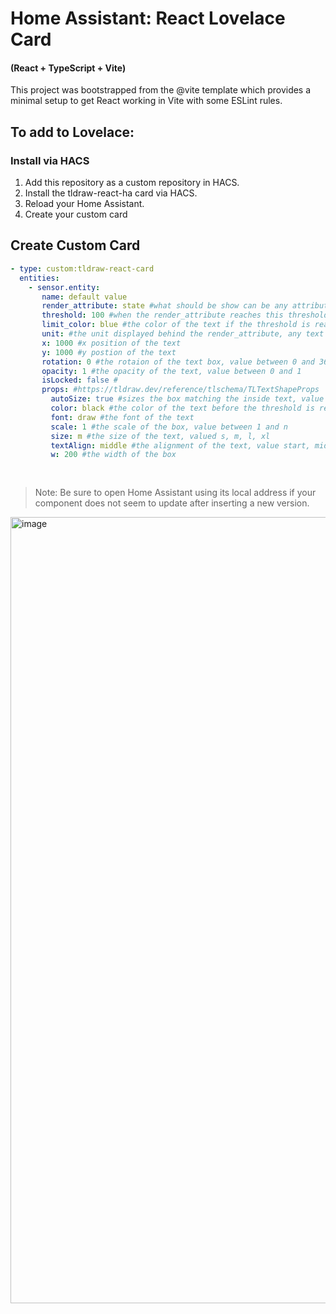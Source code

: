 # Home Assistant: React Lovelace Card
#### (React + TypeScript + Vite)

This project was bootstrapped from the @vite template which provides a minimal setup to get React working in Vite with some ESLint rules.

## To add to Lovelace:

### Install via HACS
1. Add this repository as a custom repository in HACS.
2. Install the tldraw-react-ha card via HACS.
3. Reload your Home Assistant.
4. Create your custom card

## Create Custom Card
   ```yaml
   - type: custom:tldraw-react-card
     entities:
       - sensor.entity:
          name: default value 
          render_attribute: state #what should be show can be any attribute or the default the state
          threshold: 100 #when the render_attribute reaches this threshold the color changes to the limitcolor
          limit_color: blue #the color of the text if the threshold is reached
          unit: #the unit displayed behind the render_attribute, any text 
          x: 1000 #x position of the text
          y: 1000 #y postion of the text
          rotation: 0 #the rotaion of the text box, value between 0 and 360
          opacity: 1 #the opacity of the text, value between 0 and 1
          isLocked: false #
          props: #https://tldraw.dev/reference/tlschema/TLTextShapeProps
            autoSize: true #sizes the box matching the inside text, value true or false
            color: black #the color of the text before the threshold is reached
            font: draw #the font of the text
            scale: 1 #the scale of the box, value between 1 and n
            size: m #the size of the text, valued s, m, l, xl
            textAlign: middle #the alignment of the text, value start, middle, end
            w: 200 #the width of the box
            
           
   ```
> Note: Be sure to open Home Assistant using its local address if your component does not seem to update after inserting a new version.

<img width="1258" alt="image" src="https://github.com/user-attachments/assets/9a7f7754-23e1-414e-9158-32f0431987e7">
